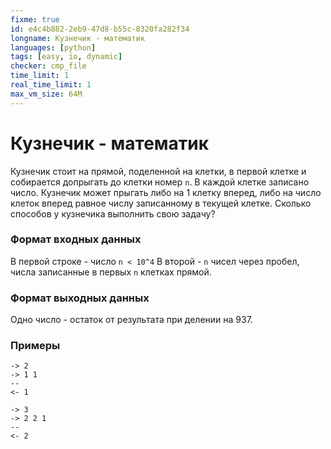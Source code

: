 ```yaml
---
fixme: true
id: e4c4b882-2eb9-47d8-b55c-8320fa282f34
longname: Кузнечик - математик
languages: [python]
tags: [easy, io, dynamic]
checker: cmp_file
time_limit: 1
real_time_limit: 1
max_vm_size: 64M
---
```


<h1>Кузнечик - математик</h1>

Кузнечик стоит на прямой, поделенной на клетки, в первой клетке и собирается допрыгать до клетки номер `n`. В каждой клетке записано число. Кузнечик может прыгать либо на 1 клетку вперед, либо на число клеток вперед равное числу записанному в текущей клетке. Сколько способов у кузнечика выполнить свою задачу?

### Формат входных данных

В первой строке - число `n < 10^4`
В второй - `n` чисел через пробел, числа записанные в первых `n` клетках прямой.

### Формат выходных данных

Одно число - остаток от результата при делении на 937.

### Примеры

```
-> 2
-> 1 1
--
<- 1
```

```
-> 3
-> 2 2 1
--
<- 2
```
